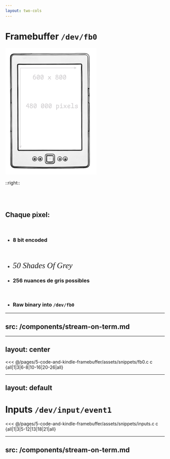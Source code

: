 ```yaml
---
layout: two-cols
---
```


# <span class="doom-gradient">Framebuffer</span> <code class='title-code'>/dev/fb0</code>

<img v-click height="300" src="/pages/5-code-and-kindle-framebuffer/assets/k4-resolution.png">


::right::
<br />
<br />
<br /><br />

<v-clicks>

## Chaque pixel:
<br />

- ### 8 bit encoded
<br />

- ### <span class="gidot-easter-egg" v-mark.strike-through="{ color: 'white', strokeWidth:1, iterations: 3, animationDuration: 4000, delay: 1500}" >50 Shades Of Grey</span>
- ### <span>256 nuances de gris possibles</span>

<eight-bit-color-details />

<br />

- ### Raw binary into `/dev/fb0`


</v-clicks>

<style>
@import url('https://fonts.googleapis.com/css2?family=GFS+Didot&display=swap');

img {
    height: 400px;
}

.gidot-easter-egg {
    font-size: 25px;
    font-family: "GFS Didot", serif;
    font-weight: 400;
    font-style: italic;
}
</style>


---
src: /components/stream-on-term.md
---
<!-- dd if=./imageraw of=/dev/fb0 bs=600 count=800  echo 1 > /proc/eink_fb/update_display -->

---
layout: center
---

<<< @/pages/5-code-and-kindle-framebuffer/assets/snippets/fb0.c c {all|1|3|6-8|10-16|20-26|all}

---
layout: default
---
# <span class="doom-gradient">Inputs</span> <code class='title-code'>/dev/input/event1</code>

<<< @/pages/5-code-and-kindle-framebuffer/assets/snippets/inputs.c c {all|1|3|5-12|13|18|21|all}

---
src: /components/stream-on-term.md
---

